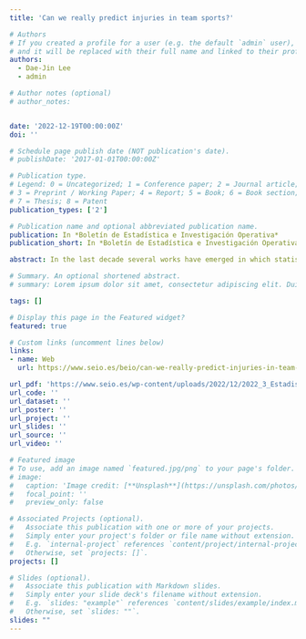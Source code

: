 ```yaml
---
title: 'Can we really predict injuries in team sports?'

# Authors
# If you created a profile for a user (e.g. the default `admin` user), write the username (folder name) here
# and it will be replaced with their full name and linked to their profile.
authors:
  - Dae-Jin Lee
  - admin

# Author notes (optional)
# author_notes:


date: '2022-12-19T00:00:00Z'
doi: ''

# Schedule page publish date (NOT publication's date).
# publishDate: '2017-01-01T00:00:00Z'

# Publication type.
# Legend: 0 = Uncategorized; 1 = Conference paper; 2 = Journal article;
# 3 = Preprint / Working Paper; 4 = Report; 5 = Book; 6 = Book section;
# 7 = Thesis; 8 = Patent
publication_types: ['2']

# Publication name and optional abbreviated publication name.
publication: In *Boletín de Estadística e Investigación Operativa*
publication_short: In *Boletín de Estadística e Investigación Operativa*

abstract: In the last decade several works have emerged in which statistical and machine learning methods have been proposed for the prediction of sports injuries. The field of medicine and sports science has included in its area multidisciplinary profiles with expertise in data analysis, injury epidemiology or artificial intelligence. However, injury phenomena are very complex and multifactorial. Understanding the mechanisms that produce an injury remains extremely complex and requires expert knowledge. This paper aims to illustrate from a statistical perspective what challenges need to be addressed from data collection, analysis of athlete performance and scientific reflection on questions of interest for knowledge-based decision making in data analysis in sport.

# Summary. An optional shortened abstract.
# summary: Lorem ipsum dolor sit amet, consectetur adipiscing elit. Duis posuere tellus ac convallis placerat. Proin tincidunt magna sed ex sollicitudin condimentum.

tags: []

# Display this page in the Featured widget?
featured: true

# Custom links (uncomment lines below)
links:
- name: Web
  url: https://www.seio.es/beio/can-we-really-predict-injuries-in-team-sports/

url_pdf: 'https://www.seio.es/wp-content/uploads/2022/12/2022_3_Estadistica.pdf'
url_code: ''
url_dataset: ''
url_poster: ''
url_project: ''
url_slides: ''
url_source: ''
url_video: ''

# Featured image
# To use, add an image named `featured.jpg/png` to your page's folder.
# image:
#   caption: 'Image credit: [**Unsplash**](https://unsplash.com/photos/pLCdAaMFLTE)'
#   focal_point: ''
#   preview_only: false

# Associated Projects (optional).
#   Associate this publication with one or more of your projects.
#   Simply enter your project's folder or file name without extension.
#   E.g. `internal-project` references `content/project/internal-project/index.md`.
#   Otherwise, set `projects: []`.
projects: []

# Slides (optional).
#   Associate this publication with Markdown slides.
#   Simply enter your slide deck's filename without extension.
#   E.g. `slides: "example"` references `content/slides/example/index.md`.
#   Otherwise, set `slides: ""`.
slides: ""
---
```



